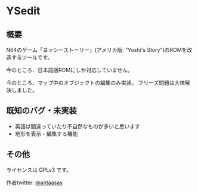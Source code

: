 # YSedit #

## 概要 ##
N64のゲーム「ヨッシーストーリー」(アメリカ版: "Yoshi's Story")のROMを改造するツールです。

今のところ、日本語版ROMにしか対応していません。

今のところ、マップ中のオブジェクトの編集のみ実装。
フリーズ問題は大体解決しました。

## 既知のバグ・未実装 ##
+ 英語は間違っていたり不自然なものが多いと思います
+ 地形を表示・編集する機能

## その他 ##
ライセンスは GPLv3 です。

作者twitter: [@antaasas](https://twitter.com/antaasas)
